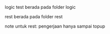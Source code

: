 logic test berada pada folder logic

rest berada pada folder rest

note untuk rest: pengerjaan hanya sampai topup